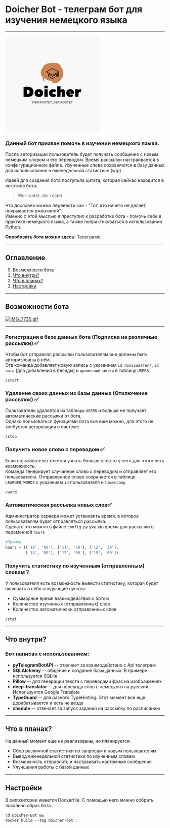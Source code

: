 # Doicher Bot - телеграм бот для изучения немецкого языка
____


![logo](images/logo.png)

### Данный бот призван помочь в изучении немецкого языка.    
После авторизации пользователь будет получать сообщение с новым немецким словом и его переводом. Время рассылки настраивается в конфигурационном файле.
Изученные слова сохраняются в базу данных для использования в еженедельной статистике (wip)

Идеей для создания бота поступила цитата, которая сейчас находится в логотипе бота:
> Wer rastet, der rostet

Что дословно можно перевести как - "Тот, кто ничего не делает, покрывается ржавчиной".    
Именно с этой мыслью я приступил к разработке бота - помочь себе в практике немецкого языка, а также попрактиковаться в использовании Python.

**Опробовать бота можно здесь:** [Телеграме](http://t.me/doicher_bot).
____

## Оглавление

0. [Возможности бота](#Возможности-бота)
1. [Что внутри?](#Что-внутри?)
2. [Что в планах?](#Что-в-планах?)
3. [Настройки](#Настройки)

____

## Возможности бота

[![IMG_7730.gif](https://s4.gifyu.com/images/IMG_7730.gif)](https://gifyu.com/image/STmHi)

____

### Регистрация в базе данных бота (Подписка на различные рассылки) ✅    
Чтобы бот отправлял рассылки пользователям они должны быть авторизованы в нём.    
Эта команда добавляет новую запись с указанием ```id пользователя```, ```id чата``` (для добавления в беседы) и ```временной метки``` в таблицу ```USERS```
```
/start
```

### Удаление своих данных из базы данных (Отключение рассылок) ✅
Пользователь удаляется из таблицы ```USERS``` и больше не получает автоматические рассылки от бота.    
Однако пользоваться функциями бота все еще можно, для этого не требуется авторизация в системе.
```
/stop
```

### Получить новое слово с переводом ✅
Если пользователю хочется узнать больше слов то у него для этого есть возможность.    
Команда генерирует случайное слово с переводом и отправляет его пользователю. Отправленное слово сохраняется в таблице ```LEARNED_WORDS``` с указанием ```id``` пользователя и ```timestamp```.
```
/word
```

### Автоматическая рассылка новых слов✅
Администратор сервера может установить время, в которое пользователям будет отправляться рассылка.    
Сделать это можно в файле ```config.py``` указав время для рассылки в переменной ```hours```
```python
#Пример
hours = (['10', '00'], ['11', '30'], ['12', '30'],
         ['14', '00'], ['17', '00'], ['19', '00'])
```

### Получить статистику по изученным (отправленным) словам ❔
У пользователя есть возможность вывести статистику, которая будет включать в себя следующие пункты:
* Суммарное время взаимодействия с ботом
* Количество изученных (отправленных) слов
* Количество автоматически отправленных слов
```
/stat
```
____

## Что внутри?

### Бот написан с использованием:

* **pyTelegramBotAPI** -- отвечает за взаимодействие с Api телеграм
* **SQLAlchemy** -- общение и создание базы данных. В примере используется SQLite
* **Pillow** -- для генерации текста с переводами фраз на изображениях
* **deep-translator** -- для перевода слов с немецкого на русский. Используется Google Translate
* **TypeGuard** -- для разного TypeHinting. Этот момент все еще дорабатывается и есть не везде
* **shedule** -- отвечает за запуск заданий на рассылку по расписанию

____

## Что в планах?

На данный момент еще не реализованы, но планируется:

* Сбор различной статистики по запросам и новым пользователям
* Вывод еженедельной статистики по изученным словам
* Возможность отправлять и настраивать кастомные сообщения
* Улучшения работы с базой данных

____

## Настройки

В репозитории имеется Dockerfile. С помощью него можно собрать локально образ бота.
```
cd Doicher-Bot &&
docker build --tag doicher-bot .
```